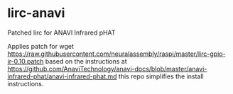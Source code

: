 # lirc-anavi
Patched lirc for ANAVI Infrared pHAT

Applies patch for wget https://raw.githubusercontent.com/neuralassembly/raspi/master/lirc-gpio-ir-0.10.patch
based on the instructions at https://github.com/AnaviTechnology/anavi-docs/blob/master/anavi-infrared-phat/anavi-infrared-phat.md
this repo simplifies the install instructions.
